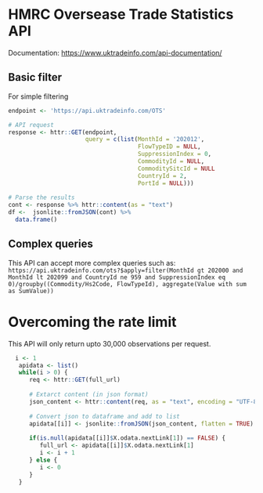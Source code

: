 # HMRC Oversease Trade Statistics API
Documentation: https://www.uktradeinfo.com/api-documentation/

## Basic filter
For simple filtering
```r
endpoint <- 'https://api.uktradeinfo.com/OTS'

# API request  
response <- httr::GET(endpoint,
                      query = c(list(MonthId = '202012',
                                     FlowTypeID = NULL, 
                                     SuppressionIndex = 0,
                                     CommodityId = NULL,
                                     CommoditySitcId = NULL
                                     CountryId = 2,
                                     PortId = NULL)))
 
# Parse the results 
cont <- response %>% httr::content(as = "text")
df <-  jsonlite::fromJSON(cont) %>%
  data.frame()
```

## Complex queries
This API can accept more complex queries such as:
`https://api.uktradeinfo.com/ots?$apply=filter(MonthId gt 202000 and MonthId lt 202099 and CountryId ne 959 and SuppressionIndex eq 0)/groupby((Commodity/Hs2Code, FlowTypeId), aggregate(Value with sum as SumValue))`



# Overcoming the rate limit
This API will only return upto 30,000 observations per request.
```r
  i <- 1
   apidata <- list()
   while(i > 0) {
      req <- httr::GET(full_url)
      
      # Extarct content (in json format)   
      json_content <- httr::content(req, as = "text", encoding = "UTF-8") 
      
      # Convert json to dataframe and add to list
      apidata[[i]] <- jsonlite::fromJSON(json_content, flatten = TRUE) %>% data.frame()
      
      if(is.null(apidata[[i]]$X.odata.nextLink[1]) == FALSE) {
         full_url <- apidata[[i]]$X.odata.nextLink[1]
         i <- i + 1
      } else {
         i <- 0
      }
   }
```
